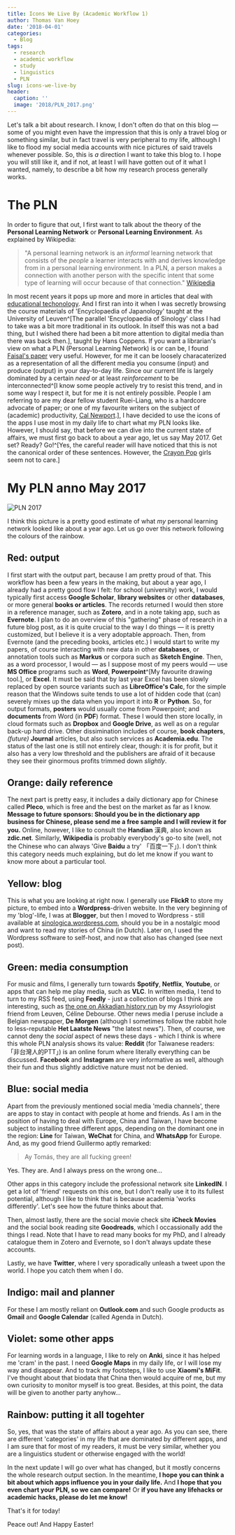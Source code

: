 ```yaml
---
title: Icons We Live By (Academic Workflow 1)
author: Thomas Van Hoey
date: '2018-04-01'
categories:
  - Blog
tags:
  - research
  - academic workflow
  - study
  - linguistics
  - PLN
slug: icons-we-live-by
header:
  caption: ''
  image: '2018/PLN_2017.png'
---
```


Let's talk a bit about research. I know, I don't often do that on this blog — some of you might even have the impression that this is only a travel blog or something similar, but in fact travel is very peripheral to my life, although I like to flood my social media accounts with nice pictures of said travels whenever possible. 
So, this is *a* direction I want to take this blog to. 
I hope you will still like it, and if not, at least I will have gotten out of it what I wanted, namely, to describe a bit how my research process generally works.

# The PLN

In order to figure that out, I first want to talk about the theory of the **Personal Learning Network** or **Personal Learning Environment**. 
As explained by Wikipedia:

> "A personal learning network is an *informal* learning network that consists of the *people* a learner interacts with and derives knowledge from in a personal learning environment. 
In a PLN, a person makes a connection with another person with the specific intent that some type of learning will occur because of that connection." 
[Wikipedia](https://en.wikipedia.org/wiki/Personal_learning_network)

In most recent years it pops up more and more in articles that deal with [educational techonology](https://en.wikipedia.org/wiki/Educational_technology).
And I first ran into it when I was secretly browsing the course materials of 'Encyclopaedia of Japanology' taught at the University of Leuven^[The parallel 'Encyclopaedia of Sinology' class I had to take was a bit more traditional in its outlook. In itself this was not a bad thing, but I wished there had been a bit more attention to digital media than there was back then.], taught by Hans Coppens.
If you want a librarian's view on what a PLN (Personal Learning Network) is or can be, I found [Faisal's paper](https://www.academia.edu/22559676/Personal_Learning_Network_A_powerful_Tool_for_Professional_Development) very useful.
However, for me it can be loosely characaterized as a representation of all the different media you consume (input) and produce (output) in your day-to-day life.
Since our current life is largely dominated by a certain *need* or at least *reinforcement* to be interconnected^[I know some people actively try to resist this trend, and in some way I respect it, but for me it is not entirely possible. People I am referring to are my dear fellow student Ruei-Liang, who is a hardcore advocate of paper; or one of my favourite writers on the subject of (academic) productivity, [Cal Newport](http://calnewport.com/blog/).], I have decided to use the icons of the apps I use most in my daily life to chart what my PLN looks like.
However, I should say, that before we can dive into the current state of affairs, we must first go back to about a year ago, let us say May 2017.
Get set? Ready? Go!^[Yes, the careful reader will have noticed that this is not the canonical order of these sentences. However, the [Crayon Pop](https://www.youtube.com/watch?v=yMqL1iWfku4) girls seem not to care.]

# My PLN anno May 2017

![PLN 2017](/img/2018/PLN_2017.png)

I think this picture is a pretty good estimate of what *my* personal learning network looked like about a year ago.
Let us go over this network following the colours of the rainbow. 

## Red: output

I first start with the output part, because I am pretty proud of that.
This workflow has been a few years in the making, but about a year ago, I already had a pretty good flow I felt: for school (university) work, I would typically first access **Google Scholar**, **library websites** or other **databases**, or more general **books or articles**.
The records returned I would then store in a reference manager, such as **Zotero**, and in a note taking app, such as **Evernote**.
I plan to do an overview of this "gathering" phase of research in a future blog post, as it is quite crucial to the way I do things — it is pretty customized, but I believe it is a very adoptable approach.
Then, from Evernote (and the preceding books, articles etc.) I would start to write my papers, of course interacting with new data in other **databases**, or annotation tools such as **Markus** or corpora such as **Sketch Engine**.
Then, as a word processor, I would — as I suppose most of my peers would — use **MS Office** programs such as **Word**, **Powerpoint**^[My favourite drawing tool.], or **Excel**. 
It must be said that by last year Excel has been slowly replaced by open source variants such as **LibreOffice's Calc**, for the simple reason that the Windows suite tends to use a lot of hidden code that (can) severely mixes up the data when you import it into **R** or **Python**.
So, for output formats, **posters** would usually come from Powerpoint; and **documents** from Word (in **PDF**) format.
These I would then store locally, in cloud formats such as **Dropbox** and **Google Drive**, as well as on a regular back-up hard drive.
Other dissimination includes of course, **book chapters**, *(future)* **Journal** articles, but also such services as **Academia.edu**.
The status of the last one is still not entirely clear, though: it is for profit, but it also has a very low threshold and the publishers are afraid of it because they see their ginormous profits trimmed down *slightly*.

## Orange: daily reference

The next part is pretty easy, it includes a daily dictionary app for Chinese called **Pleco**, which is free and the best on the market as far as I know.
**Message to future sponsors: Should you be in the dictionary app business for Chinese, please send me a free sample and I will review it for you.**
Online, however, I like to consult the **Handian** 漢典, also known as **zdic.net**. Similarly, **Wikipedia** is probably everybody's go-to site (well, not the Chinese who can always 'Give **Baidu** a try' 「百度一下」). 
I don't think this category needs much explaining, but do let me know if you want to know more about a particular tool.

## Yellow: blog

This is what you are looking at right now.
I generally use **FlickR** to store my picture, to embed into a **Wordpress**-driven website.
In the very beginning of my 'blog'-life, I was at **Blogger**, but then I moved to Wordpress - still available at [sinologica.wordpress.com](https://sinologica.wordpress.com/), should you be in a nostalgic mood and want to read my stories of China (in Dutch).
Later on, I used the Wordpress software to self-host, and now that also has changed (see next post).

## Green: media consumption

For music and films, I generally turn towards **Spotify**, **Netflix**, **Youtube**, or apps that can help me play media, such as **VLC**. 
In written media, I tend to turn to my RSS feed, using **Feedly** - just a collection of blogs I think are interesting, such as [the one on Akkadian history run](https://tuppublog.wordpress.com) by my Assyriologist friend from Leuven, Céline Debourse.
Other news media I peruse include a Belgian newspaper, **De Morgen** (although I sometimes follow the rabbit hole to less-reputable **Het Laatste News** "the latest news"). 
Then, of course, we cannot deny the *social* aspect of news these days - which I think is where this whole PLN analysis shows its value:
**Reddit** (for Taiwanese readers: 「非台灣人的PTT」) is an online forum where literally everything can be discussed.
**Facebook** and **Instagram** are very informative as well, although their fun and thus slightly addictive nature must not be denied.

## Blue: social media

Apart from the previously mentioned social media 'media channels', there are apps to stay in contact with people at home and friends. 
As I am in the position of having to deal with Europe, China and Taiwan, I have become subject to installing three different apps, depending on the dominant one in the region: **Line** for Taiwan, **WeChat** for China, and **WhatsApp** for Europe. 
And, as my good friend Guillermo aptly remarked:

> Ay Tomás, they are all fucking green!

Yes. They are. And I always press on the wrong one...

Other apps in this category include the professional network site **LinkedIN**.
I get a lot of 'friend' requests on this one, but I don't really use it to its fullest potential, although I like to think that is because academia 'works differently'. 
Let's see how the future thinks about that.

Then, almost lastly, there are the social movie check site **iCheck Movies** and the social book reading site **Goodreads**, which I occassionally add the things I read.
Note that I have to read many books for my PhD, and I already catalogue them in Zotero and Evernote, so I don't always update these accounts.

Lastly, we have **Twitter**, where I very sporadically unleash a tweet upon the world. 
I hope you catch them when I do.

## Indigo: mail and planner

For these I am mostly reliant on **Outlook.com** and such Google products as **Gmail** and **Google Calendar** (called Agenda in Dutch). 

## Violet: some other apps

For learning words in a language, I like to rely on **Anki**, since it has helped me 'cram' in the past.
I need **Google Maps** in my daily life, or I will lose my way and disappear.
And to track my footsteps, I like to use **Xiaomi's MiFit**. 
I've thought about that biodata that China then would acquire of me, but my own curiosity to monitor myself is too great.
Besides, at this point, the data will be given to another party anyhow...

## Rainbow: putting it all togehter

So, yes, that was the state of affairs about a year ago. 
As you can see, there are different 'categories' in my life that are dominated by different apps, and I am sure that for most of my readers, it must be very similar, whether you are a linguistics student or otherwise engaged with the world!

In the next update I will go over what has changed, but it mostly concerns the whole research output section. 
In the meantime, **I hope you can think a bit about which apps influence you in your daily life.**
And **I hope that you even chart your PLN, so we can compare!**
Or **if you have any lifehacks or academic hacks, please do let me know!**

That's it for today!

Peace out!
And Happy Easter!
